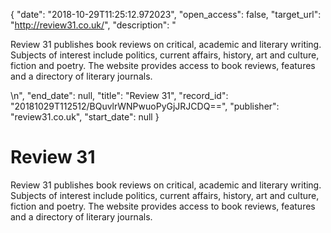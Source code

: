 {
  "date": "2018-10-29T11:25:12.972023", 
  "open_access": false, 
  "target_url": "http://review31.co.uk/", 
  "description": "<p>Review 31 publishes book reviews on critical, academic and literary writing. Subjects of interest include politics, current affairs, history, art and culture, fiction and poetry. The website provides access to book reviews, features and a directory of literary journals.</p>\n", 
  "end_date": null, 
  "title": "Review 31", 
  "record_id": "20181029T112512/BQuvlrWNPwuoPyGjJRJCDQ==", 
  "publisher": "review31.co.uk", 
  "start_date": null
}

# Review 31

<p>Review 31 publishes book reviews on critical, academic and literary writing. Subjects of interest include politics, current affairs, history, art and culture, fiction and poetry. The website provides access to book reviews, features and a directory of literary journals.</p>
